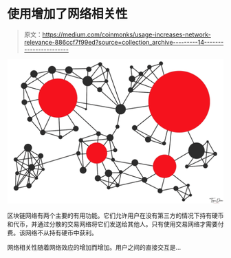 # 使用增加了网络相关性

> 原文：<https://medium.com/coinmonks/usage-increases-network-relevance-886ccf7f99ed?source=collection_archive---------14----------------------->

![](img/2a14c2434efade309df1072cceb069c9.png)

区块链网络有两个主要的有用功能。它们允许用户在没有第三方的情况下持有硬币和代币，并通过分散的交易网络将它们发送给其他人。只有使用交易网络才需要付费。该网络不从持有硬币中获利。

网络相关性随着网络效应的增加而增加。用户之间的直接交互是…